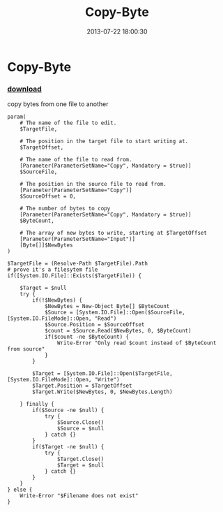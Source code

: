 ﻿---
pid:            4322
parent:         0
children:       
poster:         Joel Bennett
title:          Copy-Byte
date:           2013-07-22 18:00:30
description:    copy bytes from one file to another
format:         posh
---

# Copy-Byte

### [download](4322.ps1)  

copy bytes from one file to another

```posh
param(
    # The name of the file to edit.
    $TargetFile,

    # The position in the target file to start writing at.
    $TargetOffset,
    
    # The name of the file to read from.
    [Parameter(ParameterSetName="Copy", Mandatory = $true)]
    $SourceFile,

    # The position in the source file to read from.
    [Parameter(ParameterSetName="Copy")]
    $SourceOffset = 0, 

    # The number of bytes to copy
    [Parameter(ParameterSetName="Copy", Mandatory = $true)]
    $ByteCount,

    # The array of new bytes to write, starting at $TargetOffset
    [Parameter(ParameterSetName="Input")]
    [Byte[]]$NewBytes
)

$TargetFile = (Resolve-Path $TargetFile).Path
# prove it's a filesytem file
if([System.IO.File]::Exists($TargetFile)) {

    $Target = $null
    try {
        if(!$NewBytes) {
            $NewBytes = New-Object Byte[] $ByteCount
            $Source = [System.IO.File]::Open($SourceFile, [System.IO.FileMode]::Open, "Read")
            $Source.Position = $SourceOffset
            $count = $Source.Read($NewBytes, 0, $ByteCount)
            if($count -ne $ByteCount) {
                Write-Error "Only read $count instead of $ByteCount from source"
            }
        }

        $Target = [System.IO.File]::Open($TargetFile, [System.IO.FileMode]::Open, "Write")
        $Target.Position = $TargetOffset
        $Target.Write($NewBytes, 0, $NewBytes.Length)
        
    } finally {
        if($Source -ne $null) {
            try {
                $Source.Close()
                $Source = $null
            } catch {}
        }
        if($Target -ne $null) {
            try {
                $Target.Close()
                $Target = $null
            } catch {}
        }
    }
} else {
    Write-Error "$Filename does not exist"
}
```

